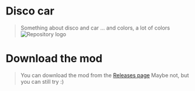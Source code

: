 # Disco car
> Something about disco and car ... and colors, a lot of colors
![Repository logo](repository_thumbnail.png)

# Download the mod
> You can download the mod from the [Releases page](https://github.com/Larnin/DiscoCar/releases/latest)
> Maybe not, but you can still try :)